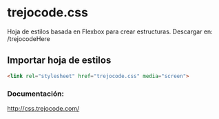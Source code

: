 # trejocode.css
Hoja de estilos basada en Flexbox para crear estructuras.
Descargar en: /trejocodeHere

## Importar hoja de estilos

```HTML
<link rel="stylesheet" href="trejocode.css" media="screen">
```

### Documentación:

http://css.trejocode.com/
